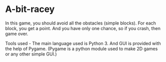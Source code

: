 # A-bit-racey

In this game, you should avoid all the obstacles (simple blocks).
For each block, you get a point. And you have only one chance, so if you crash, then game over.

Tools used -
The main language used is Python 3.
And GUI is provided with the help of Pygame.
(Pygame is a python module used to make 2D games or any other simple GUI.)
